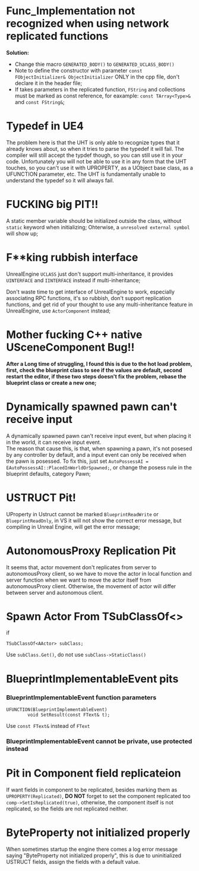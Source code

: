 # Func_Implementation not recognized when using network replicated functions
**Solution:**

- Change thie macro `GENERATED_BODY()` to `GENERATED_UCLASS_BODY()`
- Note to define the constructor with parameter `const FObjectInitializer& ObjectInitializer` ONLY in the cpp file, don't declare it in the header file;
- If takes parameters in the replicated function, `FString` and collections must be marked as const reference, for eaxample: `const TArray<Type>&` and `const FString&`;

# Typedef in UE4
The problem here is that the UHT is only able to recognize types that it already knows about, so when it tries to parse the typedef it will fail. The compiler will still accept the typdef though, so you can still use it in your code. Unfortunately you will not be able to use it in any form that the UHT touches, so you can't use it with UPROPERTY, as a UObject base class, as a UFUNCTION parameter, etc. The UHT is fundamentally unable to understand the typedef so it will always fail.


# FUCKING big PIT!!
A static member variable should be initialized outside the class, without `static` keyword when initializing; Ohterwise, a `unresolved external symbol` will show up;

# F**king rubbish interface #
UnrealEngine `UCLASS` just don't support multi-inheritance, it provides `UINTERFACE` and `IINTERFACE`	instead if multi-inheritance;

Don't waste time to get interface of UnrealEngine to work, especially associating RPC functions, it's so rubbish, don't support replication functions, and get rid of your thought to use any multi-inheritance feature in UnrealEngine, use `ActorComponent` instead; 

# Mother fucking C++ native USceneComponent Bug!!
**After a Long time of struggling, I found this is due to the hot load problem, first, check the blueprint class to see if the values are default, second restart the editor, if these two steps doesn't fix the problem, rebase the blueprint class or create a new one;**

# Dynamically spawned pawn can't receive input
A dynamically spawned pawn can't receive input event, but when placing it in the world, it can receive input event.  
The reason that cause this, is that, when spawning a pawn, it's not posesed by any controller by default, and a input event can only be received when the pawn is posessed. To fix this, just set `AutoPossessAI = EAutoPossessAI::PlacedInWorldOrSpawned;`, or change the posess rule in the blueprint defaults, category Pawn;

# USTRUCT Pit! #
UProperty in Ustruct cannot be marked `BlueprintReadWrite` or `BlueprintReadOnly`, in VS it will not show the correct error message, but compiling in Unreal Engine, will get the error message;

# AutonomousProxy Replication Pit #
It seems that, actor movement don't replicates from server to autonomousProxy client, so we have to move the actor in local function and server function when we want to move the actor itself from autonomousProxy client. Otherwise, the movement of actor will differ between server and autonomous client.

# Spawn Actor From TSubClassOf<>
if
```
TSubClassOf<AActor> subClass;
```
Use `subClass.Get()`, do not use `subClass->StaticClass()`

# BlueprintImplementableEvent pits #
### BlueprintImplementableEvent function parameters 
```
UFUNCTION(BlueprintImplementableEvent)
		void SetResult(const FText& t);
```
Use  `const FText&` instead of `FText`
### BlueprintImplementableEvent cannot be private, use protected instead

# Pit in Component field replicateion
If want fields in component to be replicated, besides marking them as `UPROPERTY(Replicated)`, **DO NOT** forget to set the component replicated too `comp->SetIsReplicated(true)`, otherwise, the component itself is not replicated, so the fields are not replicated neither.

# ByteProperty not initialized properly
When sometimes startup the engine there comes a log error message saying "ByteProperty not initialized properly", this is due to uninitialized USTRUCT fields, assign the fields with a default value.
